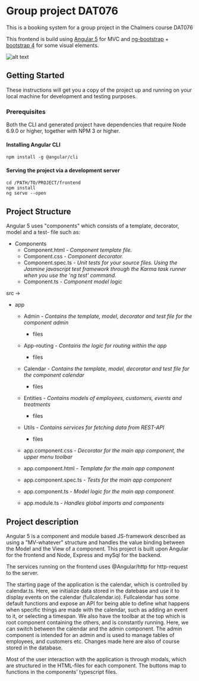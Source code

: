 # Group project DAT076
This is a booking system for a group project in the Chalmers course DAT076

This frontend is build using [Angular 5](https://angular.io/) for MVC and [ng-bootstrap](https://ng-bootstrap.github.io/#/home) + [bootstrap 4](https://getbootstrap.com/) for some visual elements.

![alt text](https://scontent-arn2-1.xx.fbcdn.net/v/t35.0-12/s2048x2048/28945881_10210986506489770_942997736_o.png?oh=7e5c2b69b1c57d4fa65cbf8a62777f16&oe=5AA722EE)

## Getting Started

These instructions will get you a copy of the project up and running on your local machine for development and testing purposes.

### Prerequisites
Both the CLI and generated project have dependencies that require Node 6.9.0 or higher, together with NPM 3 or higher.

#### Installing Angular CLI
```
npm install -g @angular/cli
```

#### Serving the project via a development server
```
cd /PATH/TO/PROJECT/frontend
npm install
ng serve --open
```

## Project Structure

Angular 5 uses "components" which consists of a template, decorator, model and a test- file such as:
* Components
    * Component.html    - _Component template file._
    * Component.css     - _Component decorator._
    * Component.spec.ts - _Unit tests for your source files. Using the Jasmine javascript test framework through the Karma task runner when you use the 'ng test' command._
    * Component.ts - _Component model logic_


src ->
* app
  * Admin   - _Contains the template, model, decorator and test file for the component admin_
    * files
  * App-routing   - _Contains the logic for routing within the app_
    * files
  * Calendar - _Contains the template, model, decorator and test file for the component calendar_
    * files
  * Entities   - _Contains models of employees, customers, events and treatments_
    * files
  * Utils - _Contains services for fetching data from REST-API_
    * files
  
  * app.component.css - _Decorator for the main app component, the upper menu toolbar_
  * app.component.html - _Template for the main app component_
  * app.component.spec.ts - _Tests for the main app component_
  * app.component.ts - _Model logic for the main app component_
  * app.module.ts - _Handles global imports and components_ 

## Project description
Angular 5 is a component and module based JS-framework described as using a "MV-whatever" structure and handles the value binding between the Model and the View of a component. This project is built upon Angular for the frontend and Node, Express and mySql for the backend. 

The services running on the frontend uses @Angular/http for http-request to the server.

The starting page of the application is the calendar, which is controlled by calendar.ts. Here, we initialize data stored in the datebase and use it to display events on the calendar (fullcalendar.io). Fullcalendar has some default functions and expose an API for being able to define what happens when specific things are made with the calendar, such as adding an event to it, or selecting a timespan. We also have the toolbar at the top which is root component containing the others, and is constantly running. Here, we can switch between the calendar and the admin component. The admin component is intended for an admin and is used to manage tables of employees, and customers etc. Changes made here are also of course stored in the database.

Most of the user interaction with the application is through modals, which are structured in the HTML-files for each component. The buttons map to functions in the components' typescript files.



